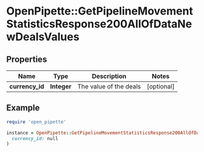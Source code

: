 # OpenPipette::GetPipelineMovementStatisticsResponse200AllOfDataNewDealsValues

## Properties

| Name | Type | Description | Notes |
| ---- | ---- | ----------- | ----- |
| **currency_id** | **Integer** | The value of the deals | [optional] |

## Example

```ruby
require 'open_pipette'

instance = OpenPipette::GetPipelineMovementStatisticsResponse200AllOfDataNewDealsValues.new(
  currency_id: null
)
```

